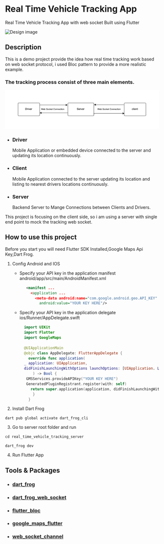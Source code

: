 # Real Time Vehicle Tracking App

Real Time Vehicle Tracking App with web socket Built using Flutter

![Design image](resources/demo.gif)

## Description

This is a demo project provide the idea how real time tracking work based on web socket protocol,
i used Bloc pattern to provide a more realistic example.

### The tracking process consist of three main elements.

![Design image](resources/connection_digram.png)

- ### Driver

  Mobile Application or embedded device connected to the server and updating its location continuously.

- ### Client

  Mobile Application connected to the server updating its location and listing to nearest drivers locations continuously.

- ### Server

   Backend Server to Mange Connections between Clients and Drivers.
  
 This project is focusing on the client side, so i am using a server with single end point to mock the tracking web socket.

## How to use this project

Before you start you will need  Flutter SDK Installed,Google Maps Api Key,Dart Frog.

1. Config Android and IOS
   - Specify your API key in the application manifest android/app/src/main/AndroidManifest.xml  

      ``` xml
         <manifest ...
           <application ...
             <meta-data android:name="com.google.android.geo.API_KEY"
               android:value="YOUR KEY HERE"/>

   - Specify your API key in the application delegate ios/Runner/AppDelegate.swift

      ``` swift
        import UIKit
        import Flutter
        import GoogleMaps

        @UIApplicationMain
        @objc class AppDelegate: FlutterAppDelegate {
          override func application(
        _ application: UIApplication,
        didFinishLaunchingWithOptions launchOptions: [UIApplication. LaunchOptionsKey: Any]?
            ) -> Bool {
         GMSServices.provideAPIKey("YOUR KEY HERE")
         GeneratedPluginRegistrant.register(with: self)
           return super.application(application, didFinishLaunchingWithOptions: launchOptions)
            }
          }
      ```

2. Install Dart Frog

``` command line
dart pub global activate dart_frog_cli
  ```

3. Go to server root folder and run

  ``` command line
  cd real_time_vehicle_tracking_server
  ```

  ``` command line
  dart_frog dev
   ```

4. Run Flutter App

## Tools & Packages

- ### [dart_frog](https://pub.dev/packages/dart_frog)

- ### [dart_frog_web_socket](https://pub.dev/packages/dart_frog_web_socket)

- ### [flutter_bloc](https://pub.dev/packages/flutter_bloc)

- ### [google_maps_flutter](https://pub.dev/packages/google_maps_flutter)

- ### [web_socket_channel](https://pub.dev/packages/web_socket_channel)
